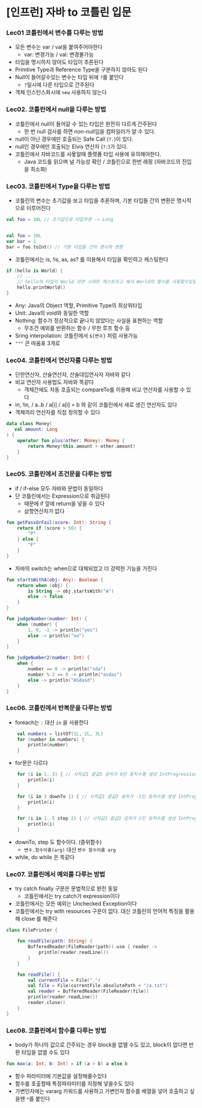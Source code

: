 # \[인프런] 자바 to 코틀린 입문



### Lec01 코틀린에서 변수를 다루는 방법

* 모든 변수는 var / val을 붙여주어야한다
  * var: 변경가능 / val: 변경불가능
* 타입을 명시하지 않아도 타입이 추론된다
* Primtive Type과 Reference Type을 구분하지 않아도 된다
* Null이 들어갈수있는 변수는 타입 뒤에 `?`를 붙인다
  * `?`일시에 다른 타입으로 간주된다
* 객체 인스턴스화시에 `new` 사용하지 않는다

### Lec02. 코틀린에서 null을 다루는 방법

* 코틀린에서 null이 들어갈 수 있는 타입은 완전히 다르게 간주된다
  * 한 번 null 검사를 하면 non-null임을 컴파일러가 알 수 있다.
* null이 아닌 경우에만 호출되는 Safe Call (`?.`)이 있다.
* null인 경우에만 호출되는 Elvis 연산자 (`?:`)가 있다.
* 코틀린에서 자바코드를 사욯알때 플랫폼 타입 사용에 유의해야한다.
  * Java 코드를 읽으며 널 가능성 확인 / 코틀린으로 한번 래핑 (자바코드의 진입을 최소화)





### Lec03. 코틀린에서 Type을 다루는 방법

* 코틀린의 변수는 초기값을 보고 타입을 추론하며, 기본 타입들 간의 변환은 명시적으로 이루어진다

```kotlin
val foo = 10L // 초기값으로 타입추론 -> Long


val foo = 10L
var bar = 1
bar = foo.toInt() // 기본 타입들 간의 명시적 변환
```

* 코틀린에서는 is, !is, as, as? 를 이용해서 타입을 확인하고 캐스팅한다

```kotlin
if (hello is World) {
	// ...
	// hello의 타입이 World 라면 스마트 캐스트라고 해서 World의 함수를 사용할수있음
	hello.printWorld()
}
```

* Any: Java의 Object 역할, Primitive Type의 최상위타입
* Unit: Java의 void와 동일한 역할
* Nothing: 함수가 정상적으로 끝나지 않았다는 사실을 표현하는 역할
  * 무조건 예외를 반환하는 함수 / 무한 루프 함수 등
* Sring interpolation: 코틀린에서 `${변수}` 처럼 사용가능
* `"""` 큰 따옴표 3개로

### Lec04. 코틀린에서 연산자를 다루는 방법

* 단한연산자, 산술연산자, 산술대입연사자 자바와 같다
* 비교 연산자 사용법도 자바와 똑같다
  * 객체간에도 자동 호출되는 compareTo를 이용해 비교 연산자를 사용할 수 있다
* in, !in, / a..b / a\[i] / a\[i] = b 와 같이 코틀린에서 새로 생긴 연산자도 있다
* 객체끼리 연산자를 직접 정의할 수 있다

```kotlin
data class Money(
   val amount: Long
) {
    operator fun plus(other: Money): Money {
        return Money(this.amount + other.amount)
    }
}
```



### Lec05. 코틀린에서 조건문을 다루는 방법

* if / if-else 모두 자바와 문법이 동일하다
* 단 코틀린에서는 Expression으로 취급된다
  * 때문에 if 앞에 return을 넣을 수 있다
  * 삼향연산자가 없다

```kotlin
fun getPassOrFail(score: Int): String {
	return if (score > 50) {
		"P"
	} else {
		"F"
	}
}
```

* 자바의 switch는 when으로 대체되었고 더 강력한 기능을 가진다

```kotlin
fun startsWithA(obj: Any): Boolean {
    return when (obj) {
        is String -> obj.startsWith("A")
        else -> false
    }
}

fun judgeNumber(number: Int) {
    when (number) {
        1, 0, -1 -> println("yes")
        else -> println("no")
    }
}

fun judgeNumber2(number: Int) {
    when {
        number == 0 -> println("sda")
        number % 2 == 0 -> println("asdas")
        else -> println("ASdasd")
    }
}
```

### Lec06. 코틀린에서 반복문을 다루는 방법

* foreach는 `:` 대신 `in` 을 사용한다

```kotlin
    val numbers = listOf(1L, 2L, 3L)
    for (number in numbers) {
        println(number)
    }
```

* for문은 다르다

```kotlin
    for (i in 1..3) { // 시작값1 끝값3 공차가 0인 등차수열 생성 IntProgression
        println(i)
    }

    for (i in 3 downTo 1) { // 시작값1 끝값3 공차가 -1인 등차수열 생성 IntProgression
        println(i)
    }

    for (i in 1..5 step 2) { // 시작값1 끝값3 공차가 2인 등차수열 생성 IntProgression
        println(i)
    }
```

* downTo, step 도 함수이다. (중위함수)
  * `변수.함수이름(arg)` 대신 `변수 함수이름 arg`
* while, do while 은 똑같다

### Lec07. 코틀린에서 예외를 다루는 방법

* try catch finally 구문은 문법적으로 완전 동일
  * 코틀린에서는 try catch가 expression이다
* 코틀린에서는 모든 예외는 Unchecked Exception이다
* 코틀린에서는 try with resources 구문이 없다. 대신 코틀린의 언어적 특징을 활용해 close 를 해준다

```kotlin
class FilePrinter {

    fun readFile(path: String) {
        BufferedReader(FileReader(path)).use { reader ->
            println(reader.readLine())
        }
    }

    fun readFile() {
        val currentFile = File(".")
        val file = File(currentFile.absolutePath + "/a.txt")
        val reader = BufferedReader(FileReader(file))
        println(reader.readLine())
        reader.close()
    }
}
```

### Lec08. 코틀린에서 함수를 다루는 방법

* body가 하나의 값으로 간주되는 경우 block을 없앨 수도 있고, block이 없다면 반환 타입을 없앨 수도 있다

```kotlin
fun max(a: Int, b: Int) = if (a > b) a else b
```

* 함수 파라미터에 기본값을 설정해줄수있다
* 함수를 호출할때 특정파라미터를 지정해 넣을수도 있다
* 가변인자에는 vararg 키워드를 사용하고 가변인자 함수를 배열을 넣어 호출하고 싶을땐 `*`를 붙인다
